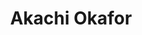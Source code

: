 ---
title: Akachi Okafor
headshot: images/uploads/Akachi_Okafor.jpg
role: Swag
year: Junior
major: Industrial Design
webpage: https://www.instagram.com/aka_the_chi/.jpg
lead: false
---